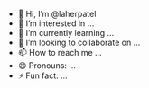 - 👋 Hi, I’m @laherpatel
- 👀 I’m interested in ...
- 🌱 I’m currently learning ...
- 💞️ I’m looking to collaborate on ...
- 📫 How to reach me ...
- 😄 Pronouns: ...
- ⚡ Fun fact: ...

<!---
laherpatel/laherpatel is a ✨ special ✨ repository because its `README.md` (this file) appears on your GitHub profile.
You can click the Preview link to take a look at your changes.
--->
